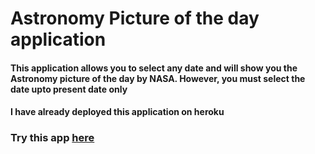 # Astronomy Picture of the day application
#### This application allows you to select any date and will show you the Astronomy picture of the day by NASA. However, you must select the date upto present date only

#### I have already deployed this application on heroku

### Try this app <a href="https://astronomy-nasa.herokuapp.com">here</a>
